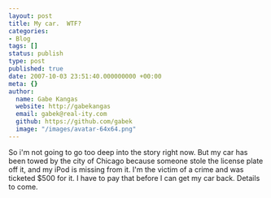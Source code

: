 ```yaml
---
layout: post
title: My car.  WTF?
categories:
- Blog
tags: []
status: publish
type: post
published: true
date: 2007-10-03 23:51:40.000000000 +00:00
meta: {}
author:
  name: Gabe Kangas
  website: http://gabekangas
  email: gabek@real-ity.com
  github: https://github.com/gabek
  image: "/images/avatar-64x64.png"
---
```

So i\'m not going to go too deep into the story right now. But my car has been towed by the city of Chicago because someone stole the license plate off it, and my iPod is missing from it. I\'m the victim of a crime and was ticketed \$500 for it. I have to pay that before I can get my car back. Details to come.
